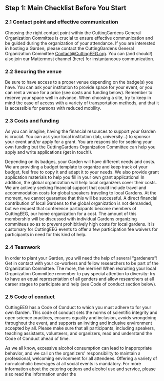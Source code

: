 ## Step 1: Main Checklist Before You Start

### 2.1 Contact point and effective communication

Choosing the right contact point within the CuttingGardens General Organization Committee is crucial to ensure effective communication and be guided during the organization of your attendance. If you are interested in hosting a Garden, please contact the CuttingGardens General Organization Committee Contact@CuttingEEG.org. You can (and should!) also join our Mattermost channel (here) for instantaneous communication.

### 2.2 Securing the venue

Be sure to have access to a proper venue depending on the badge(s) you have. You can ask your institution to provide space for your event, or you can rent a venue for a price (see costs and funding below). Remember to reserve your space well in advance. When choosing a site, try to keep in mind the ease of access with a variety of transportation methods, and that it is accessible for persons with reduced mobility.

### 2.3 Costs and funding

As you can imagine, having the financial resources to support your Garden is crucial. You can ask your local institution (lab, university…) to sponsor your event and/or apply for a grant. You are responsible for seeking your own funding but the CuttingGardens Organization Committee can help you apply and write applications (get in touch!). 

Depending on its badges, your Garden will have different needs and costs. We are providing a budget template to organize and keep track of your budget, feel free to copy it and adapt it to your needs. We also provide grant application materials to help you fill in your own grant applications!
In addition, the global organization will help local organizers cover their costs. We are actively seeking financial support that could include travel and accommodation costs for global speakers traveling to local Gardens. At the moment, we cannot guarantee that this will be successful.
A direct financial contribution of local Gardens to the global organization is not demanded, but we request that conference participants become members of CuttingEEG, our home organization for a cost. The amount of this membership will be discussed with individual Gardens organizing committees so as to prevent prohibitively high costs for local gardens. It is customary for CuttingEEG events to offer a few participation fee waivers for participants in need for this kind of help.

### 2.4 Teamwork

In order to plant your Garden, you will need the help of several “gardeners”! Get in contact with your co-workers and fellow researchers to be part of the Organization Committee. The more, the merrier!
When recruiting your local Organization Committee remember to pay special attention to diversity: try to have an equal representation of all genders and allow researchers at all career stages to participate and help (see Code of conduct section below).


### 2.5 Code of conduct

CuttingEEG has a Code of Conduct to which you must adhere to for your own Garden.
This code of conduct sets the norms of scientific integrity and open science practices, ensures equality and inclusion, avoids wrongdoing throughout the event, and supports an inviting and inclusive environment accepted by all.
Please make sure that all participants, including speakers, teaching assistants, volunteers, and organizers, read and understand the Code of Conduct ahead of time. 

As we all know, excessive alcohol consumption can lead to inappropriate behavior, and we call on the organizers' responsibility to maintain a professional, welcoming environment for all attendees. Offering a variety of non-alcoholic beverages at all social events is mandatory. For more information about the catering options and alcohol use and service, please also read the information under the
